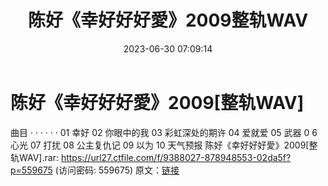 ﻿---
title: 陈好《幸好好好愛》2009整轨WAV
date: 2023-06-30 07:09:14
categories: WAV车载音乐、镜像
tags: 华语中文
---
# 陈好《幸好好好愛》2009[整轨WAV]

曲目
· · · · · ·
01 幸好
02 你眼中的我
03 彩虹深处的期许
04 爱就爱
05 武器
0 6 心光
07 打扰
08 公主复仇记
09 以为
10 天气预报
陈好《幸好好好愛》2009[整轨WAV].rar: https://url27.ctfile.com/f/9388027-878948553-02da5f?p=559675
(访问密码: 559675)
原文：[链接](https://blog.sina.com.cn/s/blog_1647c7e76010312hx.html)